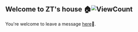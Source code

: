 ## Welcome to ZT's house 🏠![ViewCount](https://views.whatilearened.today/views/github/happygirlzt/happygirlzt.svg)

You're welcome to leave a message [here](https://happygirlzt.com/comment.html)📝.
